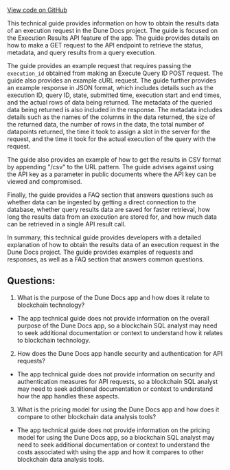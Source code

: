 [View code on GitHub](https://dune.com/docs/api/api-reference/execution-results.md)

This technical guide provides information on how to obtain the results data of an execution request in the Dune Docs project. The guide is focused on the Execution Results API feature of the app. The guide provides details on how to make a GET request to the API endpoint to retrieve the status, metadata, and query results from a query execution. 

The guide provides an example request that requires passing the `execution_id` obtained from making an Execute Query ID POST request. The guide also provides an example cURL request. The guide further provides an example response in JSON format, which includes details such as the execution ID, query ID, state, submitted time, execution start and end times, and the actual rows of data being returned. The metadata of the queried data being returned is also included in the response. The metadata includes details such as the names of the columns in the data returned, the size of the returned data, the number of rows in the data, the total number of datapoints returned, the time it took to assign a slot in the server for the request, and the time it took for the actual execution of the query with the request. 

The guide also provides an example of how to get the results in CSV format by appending "/csv" to the URL pattern. The guide advises against using the API key as a parameter in public documents where the API key can be viewed and compromised. 

Finally, the guide provides a FAQ section that answers questions such as whether data can be ingested by getting a direct connection to the database, whether query results data are saved for faster retrieval, how long the results data from an execution are stored for, and how much data can be retrieved in a single API result call. 

In summary, this technical guide provides developers with a detailed explanation of how to obtain the results data of an execution request in the Dune Docs project. The guide provides examples of requests and responses, as well as a FAQ section that answers common questions.
## Questions: 
 1. What is the purpose of the Dune Docs app and how does it relate to blockchain technology?
- The app technical guide does not provide information on the overall purpose of the Dune Docs app, so a blockchain SQL analyst may need to seek additional documentation or context to understand how it relates to blockchain technology.

2. How does the Dune Docs app handle security and authentication for API requests?
- The app technical guide does not provide information on security and authentication measures for API requests, so a blockchain SQL analyst may need to seek additional documentation or context to understand how the app handles these aspects.

3. What is the pricing model for using the Dune Docs app and how does it compare to other blockchain data analysis tools?
- The app technical guide does not provide information on the pricing model for using the Dune Docs app, so a blockchain SQL analyst may need to seek additional documentation or context to understand the costs associated with using the app and how it compares to other blockchain data analysis tools.